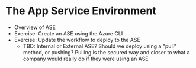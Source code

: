 # The App Service Environment

- Overview of ASE
- Exercise: Create an ASE using the Azure CLI
- Exercise: Update the workflow to deploy to the ASE
  - TBD: Internal or External ASE? Should we deploy using a "pull" method, or pushing? Pulling is the secured way and closer to what a company would really do if they were using an ASE